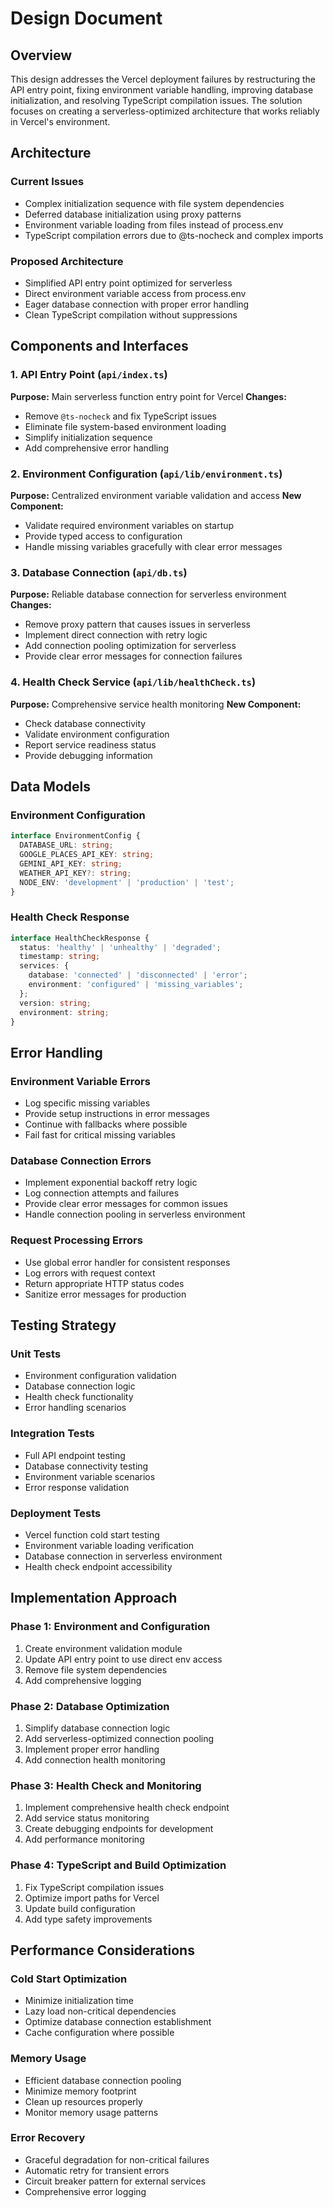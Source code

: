 # Design Document

## Overview

This design addresses the Vercel deployment failures by restructuring the API entry point, fixing environment variable handling, improving database initialization, and resolving TypeScript compilation issues. The solution focuses on creating a serverless-optimized architecture that works reliably in Vercel's environment.

## Architecture

### Current Issues
- Complex initialization sequence with file system dependencies
- Deferred database initialization using proxy patterns
- Environment variable loading from files instead of process.env
- TypeScript compilation errors due to @ts-nocheck and complex imports

### Proposed Architecture
- Simplified API entry point optimized for serverless
- Direct environment variable access from process.env
- Eager database connection with proper error handling
- Clean TypeScript compilation without suppressions

## Components and Interfaces

### 1. API Entry Point (`api/index.ts`)
**Purpose:** Main serverless function entry point for Vercel
**Changes:**
- Remove `@ts-nocheck` and fix TypeScript issues
- Eliminate file system-based environment loading
- Simplify initialization sequence
- Add comprehensive error handling

### 2. Environment Configuration (`api/lib/environment.ts`)
**Purpose:** Centralized environment variable validation and access
**New Component:**
- Validate required environment variables on startup
- Provide typed access to configuration
- Handle missing variables gracefully with clear error messages

### 3. Database Connection (`api/db.ts`)
**Purpose:** Reliable database connection for serverless environment
**Changes:**
- Remove proxy pattern that causes issues in serverless
- Implement direct connection with retry logic
- Add connection pooling optimization for serverless
- Provide clear error messages for connection failures

### 4. Health Check Service (`api/lib/healthCheck.ts`)
**Purpose:** Comprehensive service health monitoring
**New Component:**
- Check database connectivity
- Validate environment configuration
- Report service readiness status
- Provide debugging information

## Data Models

### Environment Configuration
```typescript
interface EnvironmentConfig {
  DATABASE_URL: string;
  GOOGLE_PLACES_API_KEY: string;
  GEMINI_API_KEY: string;
  WEATHER_API_KEY?: string;
  NODE_ENV: 'development' | 'production' | 'test';
}
```

### Health Check Response
```typescript
interface HealthCheckResponse {
  status: 'healthy' | 'unhealthy' | 'degraded';
  timestamp: string;
  services: {
    database: 'connected' | 'disconnected' | 'error';
    environment: 'configured' | 'missing_variables';
  };
  version: string;
  environment: string;
}
```

## Error Handling

### Environment Variable Errors
- Log specific missing variables
- Provide setup instructions in error messages
- Continue with fallbacks where possible
- Fail fast for critical missing variables

### Database Connection Errors
- Implement exponential backoff retry logic
- Log connection attempts and failures
- Provide clear error messages for common issues
- Handle connection pooling in serverless environment

### Request Processing Errors
- Use global error handler for consistent responses
- Log errors with request context
- Return appropriate HTTP status codes
- Sanitize error messages for production

## Testing Strategy

### Unit Tests
- Environment configuration validation
- Database connection logic
- Health check functionality
- Error handling scenarios

### Integration Tests
- Full API endpoint testing
- Database connectivity testing
- Environment variable scenarios
- Error response validation

### Deployment Tests
- Vercel function cold start testing
- Environment variable loading verification
- Database connection in serverless environment
- Health check endpoint accessibility

## Implementation Approach

### Phase 1: Environment and Configuration
1. Create environment validation module
2. Update API entry point to use direct env access
3. Remove file system dependencies
4. Add comprehensive logging

### Phase 2: Database Optimization
1. Simplify database connection logic
2. Add serverless-optimized connection pooling
3. Implement proper error handling
4. Add connection health monitoring

### Phase 3: Health Check and Monitoring
1. Implement comprehensive health check endpoint
2. Add service status monitoring
3. Create debugging endpoints for development
4. Add performance monitoring

### Phase 4: TypeScript and Build Optimization
1. Fix TypeScript compilation issues
2. Optimize import paths for Vercel
3. Update build configuration
4. Add type safety improvements

## Performance Considerations

### Cold Start Optimization
- Minimize initialization time
- Lazy load non-critical dependencies
- Optimize database connection establishment
- Cache configuration where possible

### Memory Usage
- Efficient database connection pooling
- Minimize memory footprint
- Clean up resources properly
- Monitor memory usage patterns

### Error Recovery
- Graceful degradation for non-critical failures
- Automatic retry for transient errors
- Circuit breaker pattern for external services
- Comprehensive error logging